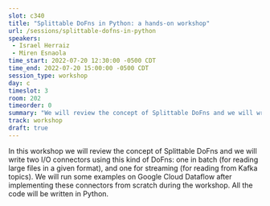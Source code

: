 ```yaml
---
slot: c340
title: "Splittable DoFns in Python: a hands-on workshop"
url: /sessions/splittable-dofns-in-python
speakers:
 - Israel Herraiz
 - Miren Esnaola
time_start: 2022-07-20 12:30:00 -0500 CDT
time_end: 2022-07-20 15:00:00 -0500 CDT
session_type: workshop
day: c
timeslot: 3
room: 202
timeorder: 0
summary: "We will review the concept of Splittable DoFns and we will write two I/O connectors using this kind of DoFns: one in batch (for reading large files in a given format), and one for streaming (for reading from Kafka topics)."
track: workshop
draft: true
---
```


In this workshop we will review the concept of Splittable DoFns and we will write two I/O connectors using this kind of DoFns: one in batch (for reading large files in a given format), and one for streaming (for reading from Kafka topics). We will run some examples on Google Cloud Dataflow after implementing these connectors from scratch during the workshop. All the code will be written in Python.